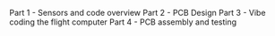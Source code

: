 Part 1 - Sensors and code overview
Part 2 - PCB Design
Part 3 - Vibe coding the flight computer
Part 4 - PCB assembly and testing